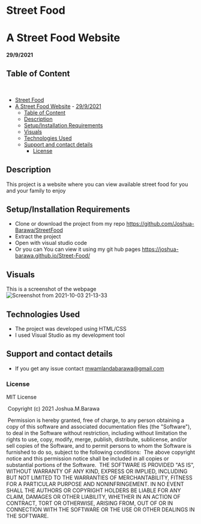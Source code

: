 # Street Food 


# A Street Food Website
#### 29/9/2021

## Table of Content
​
- [Street Food](#street-food)
- [A Street Food Website](#a-street-food-website)
      - [29/9/2021](#2992021)
  - [Table of Content](#table-of-content)
  - [Description](#description)
  - [Setup/Installation Requirements](#setupinstallation-requirements)
  - [Visuals](#visuals)
  - [Technologies Used](#technologies-used)
  - [Support and contact details](#support-and-contact-details)
    - [License](#license)



## Description
This project is a website where you can view available street food for you and your family to enjoy
## Setup/Installation Requirements
* Clone or download the project from my repo https://github.com/Joshua-Barawa/StreetFood
* Extract the project 
* Open with visual studio code
* Or you can You can view it using my git hub pages https://joshua-barawa.github.io/Street-Food/

## Visuals
This is a screenshot of the webpage
![Screenshot from 2021-10-03 21-13-33](https://user-images.githubusercontent.com/91249358/135766420-98ac5d2a-d945-4cc7-a62f-0db6d9ed2f54.png)


## Technologies Used
* The project was developed using HTML/CSS 
* I used Visual Studio as my development tool
## Support and contact details
* If you get any issue contact mwamlandabarawa@gmail.com
### License
MIT License


​
Copyright (c) 2021 Joshua.M.Barawa



​
Permission is hereby granted, free of charge, to any person obtaining a copy
of this software and associated documentation files (the "Software"), to deal
in the Software without restriction, including without limitation the rights
to use, copy, modify, merge, publish, distribute, sublicense, and/or sell
copies of the Software, and to permit persons to whom the Software is
furnished to do so, subject to the following conditions:
​
The above copyright notice and this permission notice shall be included in all
copies or substantial portions of the Software.
​
THE SOFTWARE IS PROVIDED "AS IS", WITHOUT WARRANTY OF ANY KIND, EXPRESS OR
IMPLIED, INCLUDING BUT NOT LIMITED TO THE WARRANTIES OF MERCHANTABILITY,
FITNESS FOR A PARTICULAR PURPOSE AND NONINFRINGEMENT. IN NO EVENT SHALL THE
AUTHORS OR COPYRIGHT HOLDERS BE LIABLE FOR ANY CLAIM, DAMAGES OR OTHER
LIABILITY, WHETHER IN AN ACTION OF CONTRACT, TORT OR OTHERWISE, ARISING FROM,
OUT OF OR IN CONNECTION WITH THE SOFTWARE OR THE USE OR OTHER DEALINGS IN THE
SOFTWARE.
